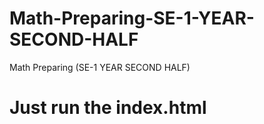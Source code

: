 # Math-Preparing-SE-1-YEAR-SECOND-HALF
Math Preparing (SE-1 YEAR SECOND HALF)

# Just run the index.html
